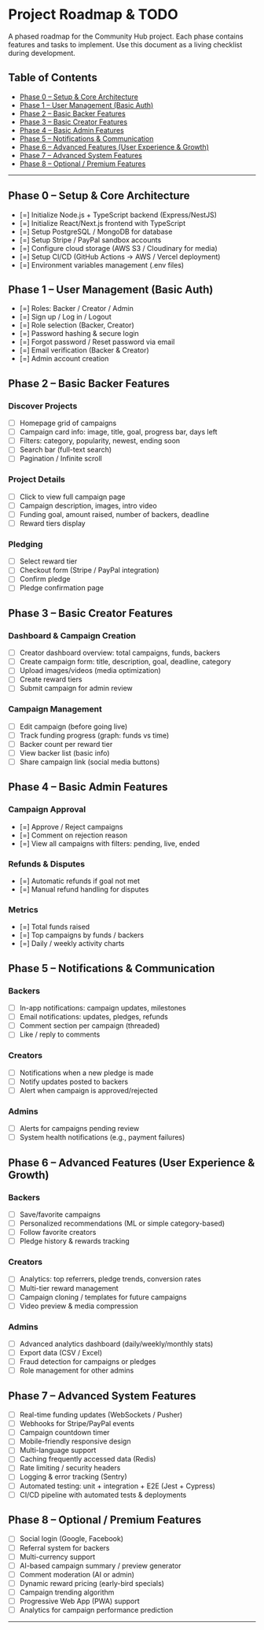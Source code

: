 # Project Roadmap & TODO

A phased roadmap for the Community Hub project. Each phase contains features and tasks to implement. Use this document as a living checklist during development.

## Table of Contents

- [Phase 0 – Setup & Core Architecture](#phase-0-–-setup--core-architecture)
- [Phase 1 – User Management (Basic Auth)](#phase-1-–-user-management-basic-auth)
- [Phase 2 – Basic Backer Features](#phase-2-–-basic-backer-features)
- [Phase 3 – Basic Creator Features](#phase-3-–basic-creator-features)
- [Phase 4 – Basic Admin Features](#phase-4-–basic-admin-features)
- [Phase 5 – Notifications & Communication](#phase-5-–notifications--communication)
- [Phase 6 – Advanced Features (User Experience & Growth)](#phase-6-–advanced-features-user-experience--growth)
- [Phase 7 – Advanced System Features](#phase-7-–advanced-system-features)
- [Phase 8 – Optional / Premium Features](#phase-8-–optional--premium-features)

---

## Phase 0 – Setup & Core Architecture

- [=] Initialize Node.js + TypeScript backend (Express/NestJS)
- [=] Initialize React/Next.js frontend with TypeScript
- [=] Setup PostgreSQL / MongoDB for database
- [=] Setup Stripe / PayPal sandbox accounts
- [=] Configure cloud storage (AWS S3 / Cloudinary for media)
- [=] Setup CI/CD (GitHub Actions → AWS / Vercel deployment)
- [=] Environment variables management (.env files)

## Phase 1 – User Management (Basic Auth)

- [=] Roles: Backer / Creator / Admin
- [=] Sign up / Log in / Logout
- [=] Role selection (Backer, Creator)
- [=] Password hashing & secure login
- [=] Forgot password / Reset password via email
- [=] Email verification (Backer & Creator)
- [=] Admin account creation

## Phase 2 – Basic Backer Features

### Discover Projects

- [ ] Homepage grid of campaigns
- [ ] Campaign card info: image, title, goal, progress bar, days left
- [ ] Filters: category, popularity, newest, ending soon
- [ ] Search bar (full-text search)
- [ ] Pagination / Infinite scroll

### Project Details

- [ ] Click to view full campaign page
- [ ] Campaign description, images, intro video
- [ ] Funding goal, amount raised, number of backers, deadline
- [ ] Reward tiers display

### Pledging

- [ ] Select reward tier
- [ ] Checkout form (Stripe / PayPal integration)
- [ ] Confirm pledge
- [ ] Pledge confirmation page

## Phase 3 – Basic Creator Features

### Dashboard & Campaign Creation

- [ ] Creator dashboard overview: total campaigns, funds, backers
- [ ] Create campaign form: title, description, goal, deadline, category
- [ ] Upload images/videos (media optimization)
- [ ] Create reward tiers
- [ ] Submit campaign for admin review

### Campaign Management

- [ ] Edit campaign (before going live)
- [ ] Track funding progress (graph: funds vs time)
- [ ] Backer count per reward tier
- [ ] View backer list (basic info)
- [ ] Share campaign link (social media buttons)

## Phase 4 – Basic Admin Features

### Campaign Approval

- [=] Approve / Reject campaigns
- [=] Comment on rejection reason
- [=] View all campaigns with filters: pending, live, ended

### Refunds & Disputes

- [=] Automatic refunds if goal not met
- [=] Manual refund handling for disputes

### Metrics

- [=] Total funds raised
- [=] Top campaigns by funds / backers
- [=] Daily / weekly activity charts

## Phase 5 – Notifications & Communication

### Backers

- [ ] In-app notifications: campaign updates, milestones
- [ ] Email notifications: updates, pledges, refunds
- [ ] Comment section per campaign (threaded)
- [ ] Like / reply to comments

### Creators

- [ ] Notifications when a new pledge is made
- [ ] Notify updates posted to backers
- [ ] Alert when campaign is approved/rejected

### Admins

- [ ] Alerts for campaigns pending review
- [ ] System health notifications (e.g., payment failures)

## Phase 6 – Advanced Features (User Experience & Growth)

### Backers

- [ ] Save/favorite campaigns
- [ ] Personalized recommendations (ML or simple category-based)
- [ ] Follow favorite creators
- [ ] Pledge history & rewards tracking

### Creators

- [ ] Analytics: top referrers, pledge trends, conversion rates
- [ ] Multi-tier reward management
- [ ] Campaign cloning / templates for future campaigns
- [ ] Video preview & media compression

### Admins

- [ ] Advanced analytics dashboard (daily/weekly/monthly stats)
- [ ] Export data (CSV / Excel)
- [ ] Fraud detection for campaigns or pledges
- [ ] Role management for other admins

## Phase 7 – Advanced System Features

- [ ] Real-time funding updates (WebSockets / Pusher)
- [ ] Webhooks for Stripe/PayPal events
- [ ] Campaign countdown timer
- [ ] Mobile-friendly responsive design
- [ ] Multi-language support
- [ ] Caching frequently accessed data (Redis)
- [ ] Rate limiting / security headers
- [ ] Logging & error tracking (Sentry)
- [ ] Automated testing: unit + integration + E2E (Jest + Cypress)
- [ ] CI/CD pipeline with automated tests & deployments

## Phase 8 – Optional / Premium Features

- [ ] Social login (Google, Facebook)
- [ ] Referral system for backers
- [ ] Multi-currency support
- [ ] AI-based campaign summary / preview generator
- [ ] Comment moderation (AI or admin)
- [ ] Dynamic reward pricing (early-bird specials)
- [ ] Campaign trending algorithm
- [ ] Progressive Web App (PWA) support
- [ ] Analytics for campaign performance prediction

---
